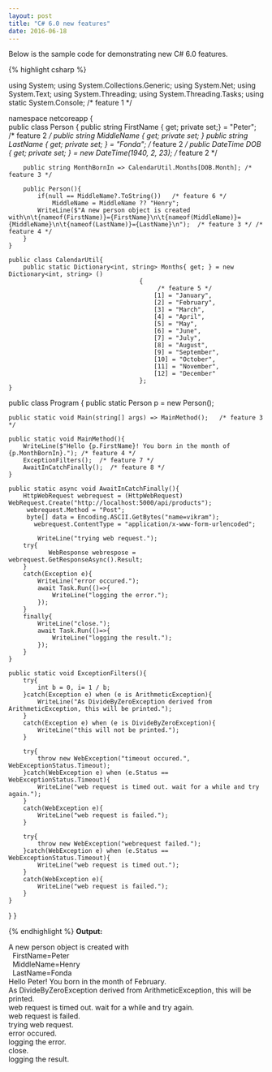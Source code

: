 ```yaml
---
layout: post
title: "C# 6.0 new features"
date: 2016-06-18
---
```


<p>Below is the sample code for demonstrating new C# 6.0 features.</p>

{% highlight csharp %}

using System;
using System.Collections.Generic;
using System.Net;
using System.Text;
using System.Threading;
using System.Threading.Tasks;
using static System.Console; /* feature 1 */

namespace netcoreapp
{	
	public class Person
	{
   	public string FirstName { get; private set;} = "Peter";  /* feature 2 */
   	public string MiddleName { get; private set; }
    	public string LastName { get; private set; } = "Fonda";   /* feature 2 */
    	public DateTime DOB { get; private set; } = new DateTime(1940, 2, 23);  /* feature 2 */
    	
    	public string MonthBornIn => CalendarUtil.Months[DOB.Month]; /* feature 3 */
    	
    	public Person(){
    		if(null == MiddleName?.ToString())   /* feature 6 */
    			MiddleName = MiddleName ?? "Henry";
    		WriteLine($"A new person object is created with\n\t{nameof(FirstName)}={FirstName}\n\t{nameof(MiddleName)}={MiddleName}\n\t{nameof(LastName)}={LastName}\n");  /* feature 3 */ /* feature 4 */
    	}
	}
	
	public class CalendarUtil{
		public static Dictionary<int, string> Months{ get; } = new Dictionary<int, string> ()
							            {
							            	 /* feature 5 */
							                [1] = "January",
							                [2] = "February",
							                [3] = "March",
							                [4] = "April",
							                [5] = "May",
							                [6] = "June",
							                [7] = "July",
							                [8] = "August",
							                [9] = "September",
							                [10] = "October",
							                [11] = "November",
							                [12] = "December"
							            };
	}
	
   public class Program
   {
   	public static Person p = new Person();
   	
   	public static void Main(string[] args) => MainMethod();   /* feature 3 */ 
   	
   	public static void MainMethod(){   		
   		WriteLine($"Hello {p.FirstName}! You born in the month of {p.MonthBornIn}."); /* feature 4 */
   		ExceptionFilters();  /* feature 7 */
   		AwaitInCatchFinally();  /* feature 8 */
   	}
   	
   	public static async void AwaitInCatchFinally(){
   		HttpWebRequest webrequest = (HttpWebRequest) WebRequest.Create("http://localhost:5000/api/products");
         webrequest.Method = "Post";
         byte[] data = Encoding.ASCII.GetBytes("name=vikram");
		   webrequest.ContentType = "application/x-www-form-urlencoded";	   
			
			WriteLine("trying web request.");
   		try{
			   WebResponse webrespose = webrequest.GetResponseAsync().Result;
   		}
   		catch(Exception e){
   			WriteLine("error occured.");
   			await Task.Run(()=>{
   				WriteLine("logging the error.");
   			});
   		}
   		finally{
   			WriteLine("close.");
   			await Task.Run(()=>{
   				WriteLine("logging the result.");
   			});
   		}
   	}
   	
   	public static void ExceptionFilters(){
   		try{
   			int b = 0, i= 1 / b;
   		}catch(Exception e) when (e is ArithmeticException){
   			WriteLine("As DivideByZeroException derived from ArithmeticException, this will be printed.");
   		}
   		catch(Exception e) when (e is DivideByZeroException){
   			WriteLine("this will not be printed.");
   		}
   		
   		try{
   			throw new WebException("timeout occured.", WebExceptionStatus.Timeout);
   		}catch(WebException e) when (e.Status == WebExceptionStatus.Timeout){
   			WriteLine("web request is timed out. wait for a while and try again.");
   		}
   		catch(WebException e){
   			WriteLine("web request is failed.");
   		}
   		
   		try{
   			throw new WebException("webrequest failed.");
   		}catch(WebException e) when (e.Status == WebExceptionStatus.Timeout){
   			WriteLine("web request is timed out.");
   		}
   		catch(WebException e){
   			WriteLine("web request is failed.");
   		}
   	}
   }
}

{% endhighlight %}
<b>Output:</b>
<p class="output">
A new person object is created with<br>
&nbsp;&nbsp;FirstName=Peter<br>
&nbsp;&nbsp;MiddleName=Henry<br>
&nbsp;&nbsp;LastName=Fonda<br>
Hello Peter! You born in the month of February.<br>
As DivideByZeroException derived from ArithmeticException, this will be printed.<br>
web request is timed out. wait for a while and try again.<br>
web request is failed.<br>
trying web request.<br>
error occured.<br>
logging the error.<br>
close.<br>
logging the result.<br>
</p>